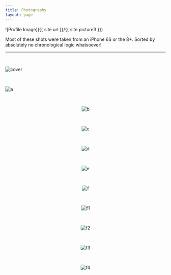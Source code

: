 ```yaml
---
title: Photography 
layout: page
---
```

![Profile Image]({{ site.url }}/{{ site.picture3 }})

<p>Most of these shots were taken from an iPhone 6S or the 8+. Sorted by absolutely no chronological logic whatsoever!</p>

<hr>

<br />

<div markdown="1">

![cover](assets/images/f2.jpg)

</div>

<br />

<div markdown="1">

![a](assets/images/p1.jpg)

</div>

<br />

 
<div style="text-align: center" markdown="1">

![b](assets/images/101018.jpg)

</div>

<br />

<div style="text-align: center" markdown="1">

![c](assets/images/100918.jpg)

</div>

<br />

<div style="text-align: center" markdown="1">

![d](assets/images/150918.jpg)

</div>

<br />

<div style="text-align: center" markdown="1">

![e](assets/images/160918.jpg)

</div>

<br />

<div style="text-align: center" markdown="1">

![f](assets/images/010918.jpg)

</div>

<br />

<div style="text-align: center" markdown="1">

![f1](assets/images/020918.jpg)

</div>

<br />

<div style="text-align: center" markdown="1">

![f2](assets/images/030918.jpg)

</div>

<br />

<div style="text-align: center" markdown="1">

![f3](assets/images/040918.jpg)

</div>

<br />

<div style="text-align: center" markdown="1">

![f4](assets/images/050918.jpg)

</div>




